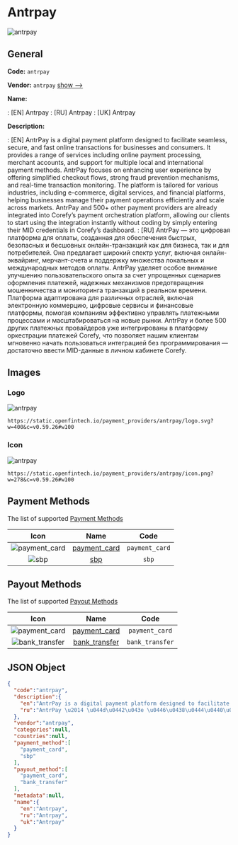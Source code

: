
# Antrpay 
![antrpay](https://static.openfintech.io/payment_providers/antrpay/logo.svg?w=400&c=v0.59.26#w100)  

## General 
 
**Code:** `antrpay` 
 
**Vendor:** `antrpay` [show -->](/vendors/antrpay/) 
 
**Name:** 
 
:	[EN] Antrpay 
:	[RU] Antrpay 
:	[UK] Antrpay 
 
**Description:** 
 
: [EN] AntrPay is a digital payment platform designed to facilitate seamless, secure, and fast online transactions for businesses and consumers. It provides a range of services including online payment processing, merchant accounts, and support for multiple local and international payment methods. AntrPay focuses on enhancing user experience by offering simplified checkout flows, strong fraud prevention mechanisms, and real-time transaction monitoring. The platform is tailored for various industries, including e-commerce, digital services, and financial platforms, helping businesses manage their payment operations efficiently and scale across markets. AntrPay and 500+ other payment providers are already integrated into Corefy’s payment orchestration platform, allowing our clients to start using the integration instantly without coding by simply entering their MID credentials in Corefy’s dashboard. 
: [RU] AntrPay — это цифровая платформа для оплаты, созданная для обеспечения быстрых, безопасных и бесшовных онлайн-транзакций как для бизнеса, так и для потребителей. Она предлагает широкий спектр услуг, включая онлайн-эквайринг, мерчант-счета и поддержку множества локальных и международных методов оплаты. AntrPay уделяет особое внимание улучшению пользовательского опыта за счет упрощенных сценариев оформления платежей, надежных механизмов предотвращения мошенничества и мониторинга транзакций в реальном времени. Платформа адаптирована для различных отраслей, включая электронную коммерцию, цифровые сервисы и финансовые платформы, помогая компаниям эффективно управлять платежными процессами и масштабироваться на новые рынки. AntrPay и более 500 других платежных провайдеров уже интегрированы в платформу оркестрации платежей Corefy, что позволяет нашим клиентам мгновенно начать пользоваться интеграцией без программирования — достаточно ввести MID-данные в личном кабинете Corefy. 
 

## Images 

### Logo 
 
![antrpay](https://static.openfintech.io/payment_providers/antrpay/logo.svg?w=400&c=v0.59.26#w100)  

```
https://static.openfintech.io/payment_providers/antrpay/logo.svg?w=400&c=v0.59.26#w100
```  

### Icon 
 
![antrpay](https://static.openfintech.io/payment_providers/antrpay/icon.png?w=278&c=v0.59.26#w100)  

```
https://static.openfintech.io/payment_providers/antrpay/icon.png?w=278&c=v0.59.26#w100
```  

## Payment Methods 
 
The list of supported [Payment Methods](/payment-methods/) 

|Icon|Name|Code| 
|:---:|:---:|:---:| 
|![payment_card](https://static.openfintech.io/payment_methods/payment_card/icon.svg?w=278&c=v0.59.26#w100) |[payment_card](/payment-methods/payment_card/)|`payment_card`| 
|![sbp](https://static.openfintech.io/payment_methods/sbp/icon.svg?w=278&c=v0.59.26#w100) |[sbp](/payment-methods/sbp/)|`sbp`| 
 

## Payout Methods 
 
The list of supported [Payout Methods](/payout-methods/) 

|Icon|Name|Code| 
|:---:|:---:|:---:| 
|![payment_card](https://static.openfintech.io/payout_methods/payment_card/icon.svg?w=278&c=v0.59.26#w40) |[payment_card](payout-methodspayment_card/)|`payment_card`| 
|![bank_transfer](https://static.openfintech.io/payout_methods/bank_transfer/icon.svg?w=278&c=v0.59.26#w40) |[bank_transfer](payout-methodsbank_transfer/)|`bank_transfer`| 
 

## JSON Object 

```json
{
  "code":"antrpay",
  "description":{
    "en":"AntrPay is a digital payment platform designed to facilitate seamless, secure, and fast online transactions for businesses and consumers. It provides a range of services including online payment processing, merchant accounts, and support for multiple local and international payment methods. AntrPay focuses on enhancing user experience by offering simplified checkout flows, strong fraud prevention mechanisms, and real-time transaction monitoring. The platform is tailored for various industries, including e-commerce, digital services, and financial platforms, helping businesses manage their payment operations efficiently and scale across markets. AntrPay and 500+ other payment providers are already integrated into Corefy\u2019s payment orchestration platform, allowing our clients to start using the integration instantly without coding by simply entering their MID credentials in Corefy\u2019s dashboard.",
    "ru":"AntrPay \u2014 \u044d\u0442\u043e \u0446\u0438\u0444\u0440\u043e\u0432\u0430\u044f \u043f\u043b\u0430\u0442\u0444\u043e\u0440\u043c\u0430 \u0434\u043b\u044f \u043e\u043f\u043b\u0430\u0442\u044b, \u0441\u043e\u0437\u0434\u0430\u043d\u043d\u0430\u044f \u0434\u043b\u044f \u043e\u0431\u0435\u0441\u043f\u0435\u0447\u0435\u043d\u0438\u044f \u0431\u044b\u0441\u0442\u0440\u044b\u0445, \u0431\u0435\u0437\u043e\u043f\u0430\u0441\u043d\u044b\u0445 \u0438 \u0431\u0435\u0441\u0448\u043e\u0432\u043d\u044b\u0445 \u043e\u043d\u043b\u0430\u0439\u043d-\u0442\u0440\u0430\u043d\u0437\u0430\u043a\u0446\u0438\u0439 \u043a\u0430\u043a \u0434\u043b\u044f \u0431\u0438\u0437\u043d\u0435\u0441\u0430, \u0442\u0430\u043a \u0438 \u0434\u043b\u044f \u043f\u043e\u0442\u0440\u0435\u0431\u0438\u0442\u0435\u043b\u0435\u0439. \u041e\u043d\u0430 \u043f\u0440\u0435\u0434\u043b\u0430\u0433\u0430\u0435\u0442 \u0448\u0438\u0440\u043e\u043a\u0438\u0439 \u0441\u043f\u0435\u043a\u0442\u0440 \u0443\u0441\u043b\u0443\u0433, \u0432\u043a\u043b\u044e\u0447\u0430\u044f \u043e\u043d\u043b\u0430\u0439\u043d-\u044d\u043a\u0432\u0430\u0439\u0440\u0438\u043d\u0433, \u043c\u0435\u0440\u0447\u0430\u043d\u0442-\u0441\u0447\u0435\u0442\u0430 \u0438 \u043f\u043e\u0434\u0434\u0435\u0440\u0436\u043a\u0443 \u043c\u043d\u043e\u0436\u0435\u0441\u0442\u0432\u0430 \u043b\u043e\u043a\u0430\u043b\u044c\u043d\u044b\u0445 \u0438 \u043c\u0435\u0436\u0434\u0443\u043d\u0430\u0440\u043e\u0434\u043d\u044b\u0445 \u043c\u0435\u0442\u043e\u0434\u043e\u0432 \u043e\u043f\u043b\u0430\u0442\u044b. AntrPay \u0443\u0434\u0435\u043b\u044f\u0435\u0442 \u043e\u0441\u043e\u0431\u043e\u0435 \u0432\u043d\u0438\u043c\u0430\u043d\u0438\u0435 \u0443\u043b\u0443\u0447\u0448\u0435\u043d\u0438\u044e \u043f\u043e\u043b\u044c\u0437\u043e\u0432\u0430\u0442\u0435\u043b\u044c\u0441\u043a\u043e\u0433\u043e \u043e\u043f\u044b\u0442\u0430 \u0437\u0430 \u0441\u0447\u0435\u0442 \u0443\u043f\u0440\u043e\u0449\u0435\u043d\u043d\u044b\u0445 \u0441\u0446\u0435\u043d\u0430\u0440\u0438\u0435\u0432 \u043e\u0444\u043e\u0440\u043c\u043b\u0435\u043d\u0438\u044f \u043f\u043b\u0430\u0442\u0435\u0436\u0435\u0439, \u043d\u0430\u0434\u0435\u0436\u043d\u044b\u0445 \u043c\u0435\u0445\u0430\u043d\u0438\u0437\u043c\u043e\u0432 \u043f\u0440\u0435\u0434\u043e\u0442\u0432\u0440\u0430\u0449\u0435\u043d\u0438\u044f \u043c\u043e\u0448\u0435\u043d\u043d\u0438\u0447\u0435\u0441\u0442\u0432\u0430 \u0438 \u043c\u043e\u043d\u0438\u0442\u043e\u0440\u0438\u043d\u0433\u0430 \u0442\u0440\u0430\u043d\u0437\u0430\u043a\u0446\u0438\u0439 \u0432 \u0440\u0435\u0430\u043b\u044c\u043d\u043e\u043c \u0432\u0440\u0435\u043c\u0435\u043d\u0438. \u041f\u043b\u0430\u0442\u0444\u043e\u0440\u043c\u0430 \u0430\u0434\u0430\u043f\u0442\u0438\u0440\u043e\u0432\u0430\u043d\u0430 \u0434\u043b\u044f \u0440\u0430\u0437\u043b\u0438\u0447\u043d\u044b\u0445 \u043e\u0442\u0440\u0430\u0441\u043b\u0435\u0439, \u0432\u043a\u043b\u044e\u0447\u0430\u044f \u044d\u043b\u0435\u043a\u0442\u0440\u043e\u043d\u043d\u0443\u044e \u043a\u043e\u043c\u043c\u0435\u0440\u0446\u0438\u044e, \u0446\u0438\u0444\u0440\u043e\u0432\u044b\u0435 \u0441\u0435\u0440\u0432\u0438\u0441\u044b \u0438 \u0444\u0438\u043d\u0430\u043d\u0441\u043e\u0432\u044b\u0435 \u043f\u043b\u0430\u0442\u0444\u043e\u0440\u043c\u044b, \u043f\u043e\u043c\u043e\u0433\u0430\u044f \u043a\u043e\u043c\u043f\u0430\u043d\u0438\u044f\u043c \u044d\u0444\u0444\u0435\u043a\u0442\u0438\u0432\u043d\u043e \u0443\u043f\u0440\u0430\u0432\u043b\u044f\u0442\u044c \u043f\u043b\u0430\u0442\u0435\u0436\u043d\u044b\u043c\u0438 \u043f\u0440\u043e\u0446\u0435\u0441\u0441\u0430\u043c\u0438 \u0438 \u043c\u0430\u0441\u0448\u0442\u0430\u0431\u0438\u0440\u043e\u0432\u0430\u0442\u044c\u0441\u044f \u043d\u0430 \u043d\u043e\u0432\u044b\u0435 \u0440\u044b\u043d\u043a\u0438. AntrPay \u0438 \u0431\u043e\u043b\u0435\u0435 500 \u0434\u0440\u0443\u0433\u0438\u0445 \u043f\u043b\u0430\u0442\u0435\u0436\u043d\u044b\u0445 \u043f\u0440\u043e\u0432\u0430\u0439\u0434\u0435\u0440\u043e\u0432 \u0443\u0436\u0435 \u0438\u043d\u0442\u0435\u0433\u0440\u0438\u0440\u043e\u0432\u0430\u043d\u044b \u0432 \u043f\u043b\u0430\u0442\u0444\u043e\u0440\u043c\u0443 \u043e\u0440\u043a\u0435\u0441\u0442\u0440\u0430\u0446\u0438\u0438 \u043f\u043b\u0430\u0442\u0435\u0436\u0435\u0439 Corefy, \u0447\u0442\u043e \u043f\u043e\u0437\u0432\u043e\u043b\u044f\u0435\u0442 \u043d\u0430\u0448\u0438\u043c \u043a\u043b\u0438\u0435\u043d\u0442\u0430\u043c \u043c\u0433\u043d\u043e\u0432\u0435\u043d\u043d\u043e \u043d\u0430\u0447\u0430\u0442\u044c \u043f\u043e\u043b\u044c\u0437\u043e\u0432\u0430\u0442\u044c\u0441\u044f \u0438\u043d\u0442\u0435\u0433\u0440\u0430\u0446\u0438\u0435\u0439 \u0431\u0435\u0437 \u043f\u0440\u043e\u0433\u0440\u0430\u043c\u043c\u0438\u0440\u043e\u0432\u0430\u043d\u0438\u044f \u2014 \u0434\u043e\u0441\u0442\u0430\u0442\u043e\u0447\u043d\u043e \u0432\u0432\u0435\u0441\u0442\u0438 MID-\u0434\u0430\u043d\u043d\u044b\u0435 \u0432 \u043b\u0438\u0447\u043d\u043e\u043c \u043a\u0430\u0431\u0438\u043d\u0435\u0442\u0435 Corefy."
  },
  "vendor":"antrpay",
  "categories":null,
  "countries":null,
  "payment_method":[
    "payment_card",
    "sbp"
  ],
  "payout_method":[
    "payment_card",
    "bank_transfer"
  ],
  "metadata":null,
  "name":{
    "en":"Antrpay",
    "ru":"Antrpay",
    "uk":"Antrpay"
  }
}
```  
